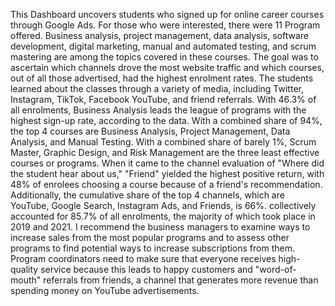 This Dashboard uncovers students who signed up for online career courses through Google Ads. For those who were interested, there were 11 Program offered. Business analysis, project management, data analysis, software development, digital marketing, manual and automated testing, and scrum mastering are among the topics covered in these courses. The goal was to ascertain which channels drove the most website traffic and which courses, out of all those advertised, had the highest enrolment rates. The students learned about the classes through a variety of media, including Twitter, Instagram, TikTok, Facebook YouTube, and friend referrals. With 46.3% of all enrolments, Business Analysis leads the league of programs with the highest sign-up rate, according to the data. With a combined share of 94%, the top 4 courses are Business Analysis, Project Management, Data Analysis, and Manual Testing. With a combined share of barely 1%, Scrum Master, Graphic Design, and Risk Management are the three least effective courses or programs.
When it came to the channel evaluation of "Where did the student hear about us," "Friend" yielded the highest positive return, with 48% of enrolees choosing a course because of a friend's recommendation. Additionally, the cumulative share of the top 4 channels, which are YouTube, Google Search, Instagram Ads, and Friends, is 66%. collectively accounted for 85.7% of all enrolments, the majority of which took place in 2019 and 2021.
I recommend the business managers to examine ways to increase sales from the most popular programs and to assess other programs to find potential ways to increase subscriptions from them. Program coordinators need to make sure that everyone receives high-quality service because this leads to happy customers and "word-of-mouth" referrals from friends, a channel that generates more revenue than spending money on YouTube advertisements.
